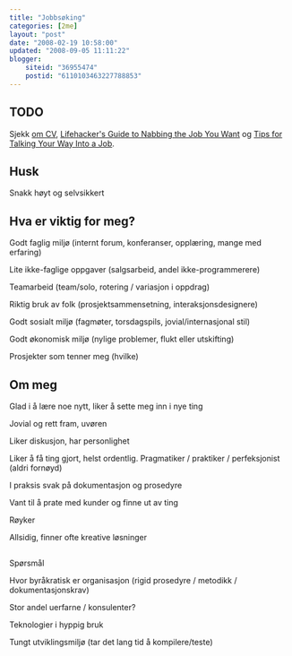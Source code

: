 ```yaml
---
title: "Jobbsøking"
categories: [2me]
layout: "post"
date: "2008-02-19 10:58:00"
updated: "2008-09-05 11:11:22"
blogger:
    siteid: "36955474"
    postid: "6110103463227788853"
---
```


## TODO
Sjekk <a href='http://lifehacker.com/5042344/rebuild-your-resume-with-five-simple-fixes'>om CV</a>, <a href='http://lifehacker.com/5043707/lifehackers-guide-to-nabbing-the-job-you-want'>Lifehacker's Guide to Nabbing the Job You Want</a> og <a href='http://lifehacker.com/5042867/tips-for-talking-your-way-into-a-job'>Tips for Talking Your Way Into a Job</a>.

## Husk
Snakk høyt og selvsikkert

## Hva er viktig for meg?
Godt faglig miljø (internt forum, konferanser, opplæring, mange med erfaring)

Lite ikke-faglige oppgaver (salgsarbeid, andel ikke-programmerere)

Teamarbeid (team/solo, rotering / variasjon i oppdrag)

Riktig bruk av folk (prosjektsammensetning, interaksjonsdesignere)

Godt sosialt miljø (fagmøter, torsdagspils, jovial/internasjonal stil)

Godt økonomisk miljø (nylige problemer, flukt eller utskifting)

Prosjekter som tenner meg (hvilke)

## Om meg
Glad i å lære noe nytt, liker å sette meg inn i nye ting

Jovial og rett fram, uvøren

Liker diskusjon, har personlighet

Liker å få ting gjort, helst ordentlig. Pragmatiker / praktiker / perfeksjonist (aldri fornøyd)

I praksis svak på dokumentasjon og prosedyre

Vant til å prate med kunder og finne ut av ting

Røyker

Allsidig, finner ofte kreative løsninger

## 
Spørsmål

Hvor byråkratisk er organisasjon (rigid prosedyre / metodikk / dokumentasjonskrav)

Stor andel uerfarne / konsulenter?

Teknologier i hyppig bruk

Tungt utviklingsmiljø (tar det lang tid å kompilere/teste)

